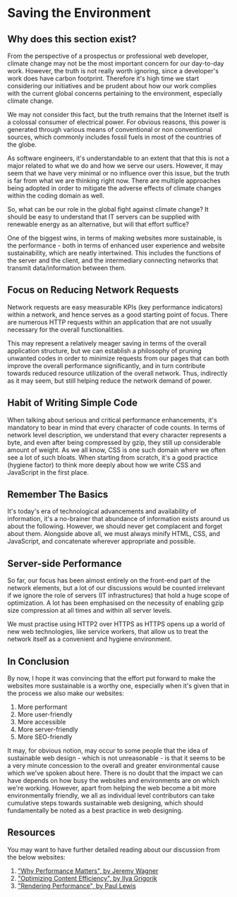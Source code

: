 # Saving the Environment

## Why does this section exist?

From the perspective of a prospectus or professional web developer, climate change may not be the most important concern for our day-to-day work.
However, the truth is not really worth ignoring, since a developer's work does have carbon footprint.
Therefore it's high time we start considering our initiatives and be prudent about how our work complies with the current global concerns pertaining to the environment, especially climate change.

We may not consider this fact, but the truth remains that the Internet itself is a colossal consumer of electrical power.
For obvious reasons, this power is generated through various means of conventional or non conventional sources, which commonly includes fossil fuels in most of the countries of the globe.

As software engineers, it's understandable to an extent that that this is not a major related to what we do and how we serve our users.
However, it may seem that we have very minimal or no influence over this issue, but the truth is far from what we are thinking right now.
There are multiple approaches being adopted in order to mitigate the adverse effects of climate changes within the coding domain as well.

So, what can be our role in the global fight against climate change?
It should be easy to understand that IT servers can be supplied with renewable energy as an alternative, but will that effort suffice?

One of the biggest wins, in terms of making websites more sustainable, is the performance - both in terms of enhanced user experience and website sustainability, which are neatly intertwined.
This includes the functions of the server and the client, and the intermediary connecting networks that transmit data/information between them.

## Focus on Reducing Network Requests

Network requests are easy measurable KPIs (key performance indicators) within a network, and hence serves as a good starting point of focus.
There are numerous HTTP requests within an application that are not usually necessary for the overall functionalities.

This may represent a relatively meager saving in terms of the overall application structure, but we can establish a philosophy of pruning unwanted codes in order to minimize requests from our pages that can both improve the overall performance significantly, and in turn contribute towards reduced resource utilization of the overall network.
Thus, indirectly as it may seem, but still helping reduce the network demand of power.

## Habit of Writing Simple Code

When talking about serious and critical performance enhancements, it's mandatory to bear in mind that every character of code counts.
In terms of network level description, we understand that every character represents a byte, and even after being compressed by gzip, they still up considerable amount of weight.
As we all know, CSS is one such domain where we often see a lot of such bloats.
When starting from scratch, it's a good practice (hygiene factor) to think more deeply about how we write CSS and JavaScript in the first place.

## Remember The Basics

It's today's era of technological advancements and availability of information, it's a no-brainer that abundance of information exists around us about the following.
However, we should never get complacent and forget about them.
Alongside above all, we must always minify HTML, CSS, and JavaScript, and concatenate wherever appropriate and possible.

## Server-side Performance

So far, our focus has been almost entirely on the front-end part of the network elements, but a lot of our discussions would be counted irrelevant if we ignore the role of servers (IT infrastructures) that hold a huge scope of optimization.
A lot has been emphasised on the necessity of enabling gzip size compression at all times and within all server levels.

We must practise using HTTP2 over HTTPS as HTTPS opens up a world of new web technologies, like service workers, that allow us to treat the network itself as a convenient and hygiene environment.

## In Conclusion

By now, I hope it was convincing that the effort put forward to  make the websites more sustainable is a worthy one, especially when it's given that in the process we also make our websites:

1. More performant
1. More user-friendly
1. More accessible
1. More server-friendly
1. More SEO-friendly

It may, for obvious notion, may occur to some people that the idea of sustainable web design - which is not unreasonable - is that it seems to be a very minute concession to the overall and greater environmental cause which we've spoken about here.
There is no doubt that the impact we can have depends on how busy the websites and environments are on which we're working.
However, apart from helping the web become a bit more environmentally friendly, we all as individual level contributors can take cumulative steps towards sustainable web designing, which should fundamentally be noted as a best practice in web designing.

## Resources
You may want to have further detailed reading about our discussion from the below websites:

1. ["Why Performance Matters", by Jeremy Wagner](https://developers.google.com/web/fundamentals/performance/why-performance-matters)
1. ["Optimizing Content Efficiency", by Ilya Grigorik](https://developers.google.com/web/fundamentals/performance/optimizing-content-efficiency)
1. ["Rendering Performance", by Paul Lewis](https://developers.google.com/web/fundamentals/performance/rendering)
